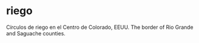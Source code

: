 # riego
Círculos de riego en el Centro de Colorado, EEUU. The border of Rio Grande and Saguache counties.
